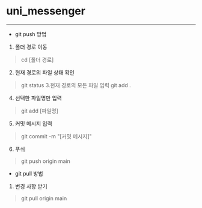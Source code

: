# uni_messenger

---

* git push 방법
1. 폴더 경로 이동
> cd [폴더 경로]
2. 현재 경로의 파일 상태 확인
> git status
3.현재 경로의 모든 파일 입력
> git add .
4. 선택한 파일명만 입력
> git add [파일명]
5. 커밋 메시지 입력
> git commit -m "[커밋 메시지]"
6. 푸쉬
> git push origin main

* git pull 방법
1. 변경 사항 받기 
> git pull origin main